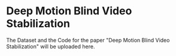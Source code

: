 # Deep Motion Blind Video Stabilization
The Dataset and the Code for the paper "Deep Motion Blind Video Stabilization" will be uploaded here.
